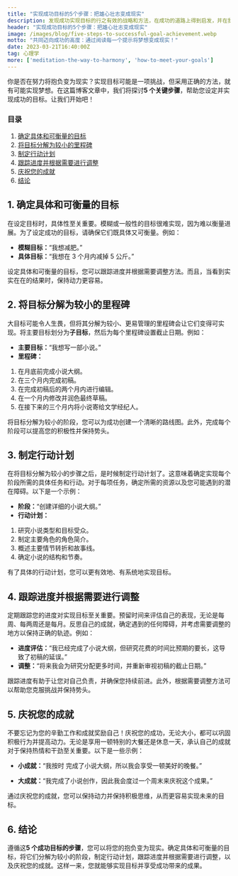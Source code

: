 ```yaml
---
title: "实现成功目标的5个步骤：把雄心壮志变成现实"
description: 发现成功实现目标的行之有效的战略和方法，在成功的道路上得到启发，并在我们的专家建议下改变你的生活!
header: "实现成功目标的5个步骤：把雄心壮志变成现实"
image: /images/blog/five-steps-to-successful-goal-achievement.webp
motto: "共同迈向成功的高度：通过阅读每一个提示将梦想变成现实！"
date: 2023-03-21T16:40:00Z
tag: 心理学
more: ['meditation-the-way-to-harmony', 'how-to-meet-your-goals']
---
```

你是否在努力将抱负变为现实？实现目标可能是一项挑战，但采用正确的方法，就有可能实现梦想。在这篇博客文章中，我们将探讨**5 个关键步骤**，帮助您设定并实现成功的目标。让我们开始吧！

### 目录

1. [确定具体和可衡量的目标](#define)
2. [将目标分解为较小的里程碑](#break)
3. [制定行动计划](#plan)
4. [跟踪进度并根据需要进行调整](#monitor)
5. [庆祝您的成就](#celebrate)
6. [结论](#conclusion)

<a name="define"></a>

## 1. 确定具体和可衡量的目标

在设定目标时，具体性至关重要。模糊或一般性的目标很难实现，因为难以衡量进展。为了设定成功的目标，请确保它们既具体又可衡量。例如：

*   **模糊目标：**“我想减肥。”
*   **具体目标：**“我想在 3 个月内减掉 5 公斤。”

设定具体和可衡量的目标，您可以跟踪进度并根据需要调整方法。而且，当看到实实在在的结果时，保持动力更容易。

<a name="break"></a>

## 2. 将目标分解为较小的里程碑

大目标可能令人生畏，但将其分解为较小、更易管理的里程碑会让它们变得可实现。将主要目标划分为**子目标**，然后为每个里程碑设置截止日期。例如：

*   **主要目标：**“我想写一部小说。”
*   **里程碑：**
  1.  在月底前完成小说大纲。
  2. 在三个月内完成初稿。
  3.  在完成初稿后的两个月内进行编辑。
  4.  在一个月内修改并润色最终草稿。
  5.  在接下来的三个月内将小说寄给文学经纪人。

将目标分解为较小的阶段，您可以为成功创建一个清晰的路线图。此外，完成每个阶段可以提高您的积极性并保持势头。

<a name="plan"></a>

## 3. 制定行动计划

在将目标分解为较小的步骤之后，是时候制定行动计划了。这意味着确定实现每个阶段所需的具体任务和行动。对于每项任务，确定所需的资源以及您可能遇到的潜在障碍。以下是一个示例：

*   **阶段：**“创建详细的小说大纲。”
*   **行动计划：**
  1.  研究小说类型和目标受众。
  2.  制定主要角色的角色简介。
  3.  概述主要情节转折和故事线。
  4.  确定小说的结构和节奏。

有了具体的行动计划，您可以更有效地、有系统地实现目标。

<a name="monitor"></a>

## 4. 跟踪进度并根据需要进行调整

定期跟踪您的进度对实现目标至关重要。预留时间来评估自己的表现，无论是每周、每两周还是每月。反思自己的成就，确定遇到的任何障碍，并考虑需要调整的地方以保持正确的轨迹。例如：

*   **进度评估：**“我已经完成了小说大纲，但研究花费的时间比预期的要长，这导致了初稿的延误。”
*   **调整：**“将来我会为研究分配更多时间，并重新审视初稿的截止日期。”

跟踪进度有助于让您对自己负责，并确保您持续前进。此外，根据需要调整方法可以帮助您克服挑战并保持势头。

<a name="celebrate"></a>

## 5. 庆祝您的成就

不要忘记为您的辛勤工作和成就奖励自己！庆祝您的成功，无论大小，都可以巩固积极行为并提高动力。无论是享用一顿特别的大餐还是休息一天，承认自己的成就对于保持热情和干劲至关重要。以下是一些示例：

*   **小成就：**“我按时 完成了小说大纲，所以我会享受一顿美好的晚餐。”

*   **大成就：**“我完成了小说创作，因此我会度过一个周末来庆祝这个成果。”

通过庆祝您的成就，您可以保持动力并保持积极思维，从而更容易实现未来的目标。

<a name="conclusion"></a>

## 6. 结论

遵循这**5 个成功目标的步骤**，您可以将您的抱负变为现实。确定具体和可衡量的目标，将它们分解为较小的阶段，制定行动计划，跟踪进度并根据需要进行调整，以及庆祝您的成就。这样一来，您就能够实现目标并享受成功带来的成果。

